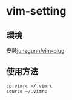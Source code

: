 # vim-setting

## 環境

安裝[junegunn/vim-plug](https://github.com/junegunn/vim-plug)

## 使用方法

```
cp vimrc ~/.vimrc
source ~/.vimrc
```

